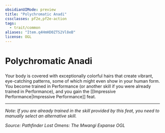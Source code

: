 ```yaml
---
obsidianUIMode: preview
title: "Polychromatic Anadi"
cssclasses: pf2e,pf2e-action
tags:
  - trait/common
aliases: "Item.q4HmHD0ZTS2Vl8eB"
license: OGL
---
```

# Polychromatic Anadi

### 






Your body is covered with exceptionally colorful hairs that create vibrant, eye-catching patterns, some of which might even show in your human form. You become trained in Performance (or another skill if you were already trained in Performance), and you gain the [[Impressive Performance|Impressive Performance]] feat.

* * *

_Note: If you are already trained in the skill provided by this feat, you need to manually select an alternative skill._

*Source: Pathfinder Lost Omens: The Mwangi Expanse*
*OGL*
